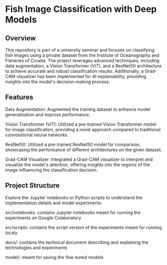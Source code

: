 # Fish Image Classification with Deep Models

## Overview
This repository is part of a university seminar and focuses on classifying fish images using a private dataset from the Institute of Oceanography and Fisheries of Croatia. The project leverages advanced techniques, including data augmentation, a Vision Transformer (ViT), and a ResNet50 architecture to achieve accurate and robust classification results. Additionally, a Grad-CAM visualizer has been implemented for AI explainability, providing insights into the model's decision-making process.

## Features
Data Augmentation: Augmented the training dataset to enhance model generalization and improve performance.

Vision Transformer (ViT): Utilized a pre-trained Vision Transformer model for image classification, providing a novel approach compared to traditional convolutional neural networks.

ResNet50: Utilized a pre-trained ResNet50 model for comparison, showcasing the performance of different architectures on the given dataset.

Grad-CAM Visualizer: Integrated a Grad-CAM visualizer to interpret and visualize the model's attention, offering insights into the regions of the image influencing the classification decision.

## Project Structure

Explore the Jupyter notebooks or Python scripts to understand the implementation details and model experiments.

src/notebooks: contains Jupyter notebooks meant for running the experiments on Google Colaboratory

src/scripts: contains the script version of the experiments meant for running localy

docs/: contains the technical document describing and explaining the technologies and experiments

model/: meant for saving the fine-tuned models
